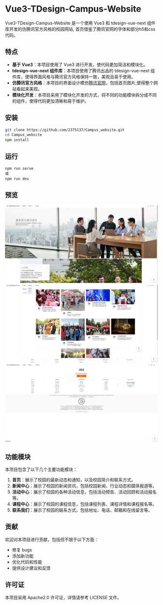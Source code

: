 # Vue3-TDesign-Campus-Website
Vue3-TDesign-Campus-Website 是一个使用 Vue3 和 tdesign-vue-next 组件库开发的仿腾讯官方风格的校园网站, 首页借鉴了腾讯官网的字体和部分h5和css代码。
## 特点
- **基于 Vue3**：本项目使用了 Vue3 进行开发，使代码更加简洁和模块化。
- **tdesign-vue-next 组件库**：本项目使用了腾讯出品的 tdesign-vue-next 组件库，使得界面风格与腾讯官方风格保持一致，美观且易于使用。
- **仿腾讯官方风格**：本项目的界面设计模仿[腾讯官网](https://qq.com)，包括首页图片,使得整个网站看起来美观。
- **模块化开发**：本项目采用了模块化开发的方式，将不同的功能模块拆分成不同的组件，使得代码更加清晰和易于维护。
## 安装
```bash
git clone https://github.com/2375137/Campus_website.git
cd Campus_website
npm install
```
## 运行
```bash
npm run serve
或
npm run dev
```
## 预览
![预览图](./preview.png)
![预览图](./preview1.png)
![预览图](./preview2.png)
## 功能模块
本项目包含了以下几个主要功能模块：
1. **首页**：展示了校园的最新动态和通知，以及校园简介和联系方式。
2. **新闻中心**：展示了校园的新闻资讯，包括校园新闻、行业动态和媒体报道等。
3. **活动中心**：展示了校园的各种活动信息，包括活动预告、活动回顾和活动报名等。
4. **课程中心**：展示了校园的课程信息，包括课程列表、课程详情和课程报名等。
5. **联系我们**：展示了校园的联系方式，包括地址、电话、邮箱和在线留言等。
## 贡献
欢迎对本项目进行贡献，包括但不限于以下方面：
- 修复 bugs
- 添加新功能
- 优化代码和性能
- 提供设计建议和反馈
## 许可证
本项目采用 Apache2.0 许可证，详情请参考 LICENSE 文件。
